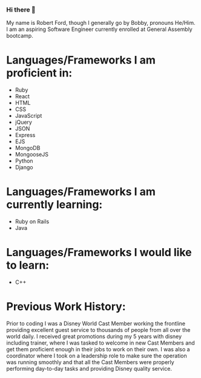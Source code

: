 ### Hi there 👋    
      
<!--  
**Robford1996/Robford1996** is a ✨ _special_ ✨ repository because its `README.md` (this file) appears on your GitHub profile. 
  
Here are some ideas to get you started: 
  
- 🔭 I’m currently working on ... 
- 🌱 I’m currently learning ... 
- 👯 I’m looking to collaborate on ... 
- 🤔 I’m looking for help with ...  
- 💬 Ask me about ...
- 📫 How to reach me: ...
- 😄 Pronouns: ...
- ⚡ Fun fact: ...
--> 

My name is Robert Ford, though I generally go by Bobby, pronouns He/Him. I am an aspiring Software Engineer currently enrolled at General Assembly bootcamp. 
 
# Languages/Frameworks I am proficient in: 
  * Ruby
  * React
  * HTML
  * CSS 
  * JavaScript 
  * jQuery
  * JSON
  * Express
  * EJS
  * MongoDB
  * MongooseJS
  * Python
  * Django
  
 # Languages/Frameworks I am currently learning:
  * Ruby on Rails 
  * Java

  
  # Languages/Frameworks I would like to learn:
   * C++ 
      
   # Previous Work History: 
   
   Prior to coding I was a Disney World Cast Member working the frontline providing excellent guest service to thousands of people from all over the world daily. I received great promotions during my 5 years with disney including trainer, where I was tasked to welcome in new Cast Members and get them proficient enough in their jobs to work on their own. I was also a coordinator where I took on a leadership role to make sure the operation was running smoothly and that all the Cast Members were properly performing day-to-day tasks and providing Disney quality service.
